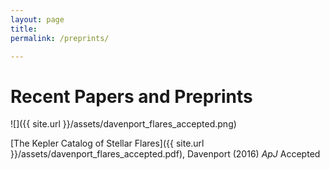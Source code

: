 ```yaml
---
layout: page
title: 
permalink: /preprints/

---
```



# Recent Papers and Preprints

![]({{ site.url }}/assets/davenport_flares_accepted.png)

[The Kepler Catalog of Stellar Flares]({{ site.url }}/assets/davenport_flares_accepted.pdf), Davenport (2016) *ApJ* Accepted

